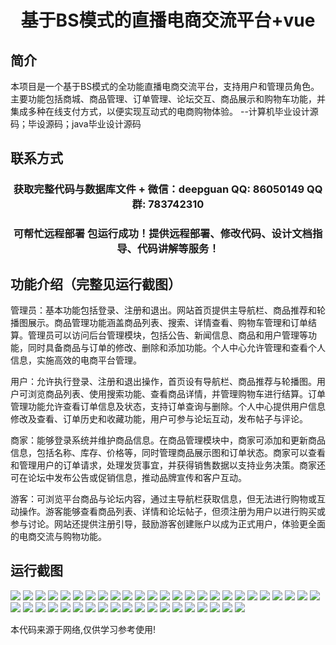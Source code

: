 <p><h1 align="center">基于BS模式的直播电商交流平台+vue</h1></p>

## 简介
本项目是一个基于BS模式的全功能直播电商交流平台，支持用户和管理员角色。主要功能包括商城、商品管理、订单管理、论坛交互、商品展示和购物车功能，并集成多种在线支付方式，以便实现互动式的电商购物体验。    --计算机毕业设计源码；毕设源码；java毕业设计源码


## 联系方式
<p><h3 align="center">获取完整代码与数据库文件 + 微信：deepguan QQ: 86050149 QQ群: 783742310</h3></p>
<p><h3 align="center">可帮忙远程部署 包运行成功！提供远程部署、修改代码、设计文档指导、代码讲解等服务！</h3></p>

## 功能介绍（完整见运行截图）
管理员：基本功能包括登录、注册和退出。网站首页提供主导航栏、商品推荐和轮播图展示。商品管理功能涵盖商品列表、搜索、详情查看、购物车管理和订单结算。管理员可以访问后台管理模块，包括公告、新闻信息、商品和用户管理等功能，同时具备商品与订单的修改、删除和添加功能。个人中心允许管理和查看个人信息，实施高效的电商平台管理。

用户：允许执行登录、注册和退出操作，首页设有导航栏、商品推荐与轮播图。用户可浏览商品列表、使用搜索功能、查看商品详情，并管理购物车进行结算。订单管理功能允许查看订单信息及状态，支持订单查询与删除。个人中心提供用户信息修改及查看、订单历史和收藏功能，用户可参与论坛互动，发布帖子与评论。

商家：能够登录系统并维护商品信息。在商品管理模块中，商家可添加和更新商品信息，包括名称、库存、价格等，同时管理商品展示图和订单状态。商家可以查看和管理用户的订单请求，处理发货事宜，并获得销售数据以支持业务决策。商家还可在论坛中发布公告或促销信息，推动品牌宣传和客户互动。

游客：可浏览平台商品与论坛内容，通过主导航栏获取信息，但无法进行购物或互动操作。游客能够查看商品列表、详情和论坛帖子，但须注册为用户以进行购买或参与讨论。网站还提供注册引导，鼓励游客创建账户以成为正式用户，体验更全面的电商交流与购物功能。


## 运行截图
![](img/001.jpg)
![](img/002.jpg)
![](img/003.jpg)
![](img/004.jpg)
![](img/005.jpg)
![](img/006.jpg)
![](img/007.jpg)
![](img/008.jpg)
![](img/009.jpg)
![](img/010.jpg)
![](img/011.jpg)
![](img/012.jpg)
![](img/013.jpg)
![](img/014.jpg)
![](img/015.jpg)
![](img/016.jpg)
![](img/017.jpg)
![](img/018.jpg)
![](img/019.jpg)
![](img/020.jpg)
![](img/021.jpg)
![](img/022.jpg)
![](img/023.jpg)
![](img/024.jpg)
![](img/025.jpg)
![](img/026.jpg)
![](img/027.jpg)
![](img/028.jpg)
![](img/029.jpg)
![](img/030.jpg)
![](img/031.jpg)
![](img/032.jpg)
![](img/033.jpg)
![](img/034.jpg)
![](img/035.jpg)
![](img/036.jpg)
![](img/037.jpg)
![](img/038.jpg)
![](img/039.jpg)
![](img/040.jpg)
![](img/041.jpg)
![](img/042.jpg)
![](img/043.jpg)
![](img/044.jpg)

<p>本代码来源于网络,仅供学习参考使用!</p>
